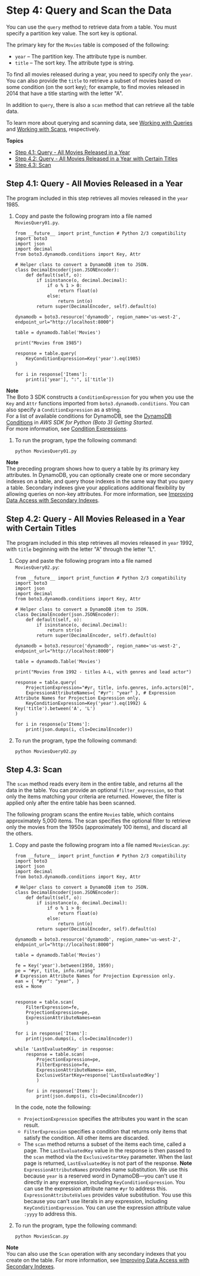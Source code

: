 # Step 4: Query and Scan the Data<a name="GettingStarted.Python.04"></a>

You can use the `query` method to retrieve data from a table\. You must specify a partition key value\. The sort key is optional\.

The primary key for the `Movies` table is composed of the following:
+ `year` – The partition key\. The attribute type is number\. 
+ `title` – The sort key\. The attribute type is string\.

To find all movies released during a year, you need to specify only the `year`\. You can also provide the `title` to retrieve a subset of movies based on some condition \(on the sort key\); for example, to find movies released in 2014 that have a title starting with the letter "A"\.

In addition to `query`, there is also a `scan` method that can retrieve all the table data\.

To learn more about querying and scanning data, see [Working with Queries](Query.md) and [Working with Scans](Scan.md), respectively\. 

**Topics**
+ [Step 4\.1: Query \- All Movies Released in a Year](#GettingStarted.Python.04.Query.01)
+ [Step 4\.2: Query \- All Movies Released in a Year with Certain Titles](#GettingStarted.Python.04.Query.02)
+ [Step 4\.3: Scan](#GettingStarted.Python.04.Scan)

## Step 4\.1: Query \- All Movies Released in a Year<a name="GettingStarted.Python.04.Query.01"></a>

The program included in this step retrieves all movies released in the `year` 1985\.

1. Copy and paste the following program into a file named `MoviesQuery01.py`\.

   ```
   from __future__ import print_function # Python 2/3 compatibility
   import boto3
   import json
   import decimal
   from boto3.dynamodb.conditions import Key, Attr
   
   # Helper class to convert a DynamoDB item to JSON.
   class DecimalEncoder(json.JSONEncoder):
       def default(self, o):
           if isinstance(o, decimal.Decimal):
               if o % 1 > 0:
                   return float(o)
               else:
                   return int(o)
           return super(DecimalEncoder, self).default(o)
   
   dynamodb = boto3.resource('dynamodb', region_name='us-west-2', endpoint_url="http://localhost:8000")
   
   table = dynamodb.Table('Movies')
   
   print("Movies from 1985")
   
   response = table.query(
       KeyConditionExpression=Key('year').eq(1985)
   )
   
   for i in response['Items']:
       print(i['year'], ":", i['title'])
   ```
**Note**  
The Boto 3 SDK constructs a `ConditionExpression` for you when you use the `Key` and `Attr` functions imported from `boto3.dynamodb.conditions`\. You can also specify a `ConditionExpression` as a string\.  
For a list of available conditions for DynamoDB, see the [DynamoDB Conditions](http://boto3.readthedocs.org/en/latest/reference/customizations/dynamodb.html#dynamodb-conditions) in *AWS SDK for Python \(Boto 3\) Getting Started*\.  
For more information, see [Condition Expressions](Expressions.ConditionExpressions.md)\.

1. To run the program, type the following command:

   `python MoviesQuery01.py`

**Note**  
The preceding program shows how to query a table by its primary key attributes\. In DynamoDB, you can optionally create one or more secondary indexes on a table, and query those indexes in the same way that you query a table\. Secondary indexes give your applications additional flexibility by allowing queries on non\-key attributes\. For more information, see [Improving Data Access with Secondary Indexes](SecondaryIndexes.md)\. 

## Step 4\.2: Query \- All Movies Released in a Year with Certain Titles<a name="GettingStarted.Python.04.Query.02"></a>

The program included in this step retrieves all movies released in `year` 1992, with `title` beginning with the letter "A" through the letter "L"\.

1. Copy and paste the following program into a file named `MoviesQuery02.py`:

   ```
   from __future__ import print_function # Python 2/3 compatibility
   import boto3
   import json
   import decimal
   from boto3.dynamodb.conditions import Key, Attr
   
   # Helper class to convert a DynamoDB item to JSON.
   class DecimalEncoder(json.JSONEncoder):
       def default(self, o):
           if isinstance(o, decimal.Decimal):
               return str(o)
           return super(DecimalEncoder, self).default(o)
   
   dynamodb = boto3.resource('dynamodb', region_name='us-west-2', endpoint_url="http://localhost:8000")
   
   table = dynamodb.Table('Movies')
   
   print("Movies from 1992 - titles A-L, with genres and lead actor")
   
   response = table.query(
       ProjectionExpression="#yr, title, info.genres, info.actors[0]",
       ExpressionAttributeNames={ "#yr": "year" }, # Expression Attribute Names for Projection Expression only.
       KeyConditionExpression=Key('year').eq(1992) & Key('title').between('A', 'L')
   )
   
   for i in response[u'Items']:
       print(json.dumps(i, cls=DecimalEncoder))
   ```

1. To run the program, type the following command:

   `python MoviesQuery02.py`

## Step 4\.3: Scan<a name="GettingStarted.Python.04.Scan"></a>

The `scan` method reads every item in the entire table, and returns all the data in the table\. You can provide an optional `filter_expression`, so that only the items matching your criteria are returned\. However, the filter is applied only after the entire table has been scanned\.

The following program scans the entire `Movies` table, which contains approximately 5,000 items\. The scan specifies the optional filter to retrieve only the movies from the 1950s \(approximately 100 items\), and discard all the others\.

1. Copy and paste the following program into a file named `MoviesScan.py`:

   ```
   from __future__ import print_function # Python 2/3 compatibility
   import boto3
   import json
   import decimal
   from boto3.dynamodb.conditions import Key, Attr
   
   # Helper class to convert a DynamoDB item to JSON.
   class DecimalEncoder(json.JSONEncoder):
       def default(self, o):
           if isinstance(o, decimal.Decimal):
               if o % 1 > 0:
                   return float(o)
               else:
                   return int(o)
           return super(DecimalEncoder, self).default(o)
   
   dynamodb = boto3.resource('dynamodb', region_name='us-west-2', endpoint_url="http://localhost:8000")
   
   table = dynamodb.Table('Movies')
   
   fe = Key('year').between(1950, 1959);
   pe = "#yr, title, info.rating"
   # Expression Attribute Names for Projection Expression only.
   ean = { "#yr": "year", }
   esk = None
   
   
   response = table.scan(
       FilterExpression=fe,
       ProjectionExpression=pe,
       ExpressionAttributeNames=ean
       )
   
   for i in response['Items']:
       print(json.dumps(i, cls=DecimalEncoder))
   
   while 'LastEvaluatedKey' in response:
       response = table.scan(
           ProjectionExpression=pe,
           FilterExpression=fe,
           ExpressionAttributeNames= ean,
           ExclusiveStartKey=response['LastEvaluatedKey']
           )
   
       for i in response['Items']:
           print(json.dumps(i, cls=DecimalEncoder))
   ```

   In the code, note the following:
   + `ProjectionExpression` specifies the attributes you want in the scan result\.
   + `FilterExpression` specifies a condition that returns only items that satisfy the condition\. All other items are discarded\.
   + The `scan` method returns a subset of the items each time, called a page\. The `LastEvaluatedKey` value in the response is then passed to the `scan` method via the `ExclusiveStartKey` parameter\. When the last page is returned, `LastEvaluatedKey` is not part of the response\.
**Note**  
`ExpressionAttributeNames` provides name substitution\. We use this because `year` is a reserved word in DynamoDB—you can't use it directly in any expression, including `KeyConditionExpression`\. You can use the expression attribute name `#yr` to address this\.
`ExpressionAttributeValues` provides value substitution\. You use this because you can't use literals in any expression, including `KeyConditionExpression`\. You can use the expression attribute value `:yyyy` to address this\.

1. To run the program, type the following command:

   `python MoviesScan.py`

**Note**  
You can also use the `Scan` operation with any secondary indexes that you create on the table\. For more information, see [Improving Data Access with Secondary Indexes](SecondaryIndexes.md)\.